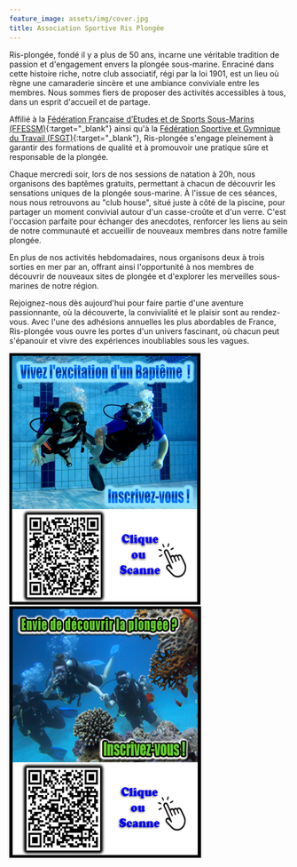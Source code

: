 ```yaml
---
feature_image: assets/img/cover.jpg
title: Association Sportive Ris Plongée
---
```


Ris-plongée, fondé il y a plus de 50 ans, incarne une véritable tradition de passion et d'engagement envers la plongée sous-marine. Enraciné dans cette histoire riche, notre club associatif, régi par la loi 1901, est un lieu où règne une camaraderie sincère et une ambiance conviviale entre les membres. Nous sommes fiers de proposer des activités accessibles à tous, dans un esprit d'accueil et de partage.

Affilié à la [Fédération Française d’Etudes et de Sports Sous-Marins (FFESSM)](https://ffessm.fr/){:target="_blank"} ainsi qu'à la [Fédération Sportive et Gymnique du Travail (FSGT)](https://plongee-fsgt.org/){:target="_blank"}, Ris-plongée s'engage pleinement à garantir des formations de qualité et à promouvoir une pratique sûre et responsable de la plongée.

Chaque mercredi soir, lors de nos sessions de natation à 20h, nous organisons des baptêmes gratuits, permettant à chacun de découvrir les sensations uniques de la plongée sous-marine. À l'issue de ces séances, nous nous retrouvons au "club house", situé juste à côté de la piscine, pour partager un moment convivial autour d'un casse-croûte et d'un verre. C'est l'occasion parfaite pour échanger des anecdotes, renforcer les liens au sein de notre communauté et accueillir de nouveaux membres dans notre famille plongée.

En plus de nos activités hebdomadaires, nous organisons deux à trois sorties en mer par an, offrant ainsi l'opportunité à nos membres de découvrir de nouveaux sites de plongée et d'explorer les merveilles sous-marines de notre région.

Rejoignez-nous dès aujourd'hui pour faire partie d'une aventure passionnante, où la découverte, la convivialité et le plaisir sont au rendez-vous. Avec l'une des adhésions annuelles les plus abordables de France, Ris-plongée vous ouvre les portes d'un univers fascinant, où chacun peut s'épanouir et vivre des expériences inoubliables sous les vagues.

<div>
    <a href='https://www.helloasso.com/associations/asrp-ris-plongee/evenements/bapteme-de-plongee-2'>
        <img src='assets/img/baptism.png' alt ='bapteme de plongee' />
    </a>
    <a href='https://www.helloasso.com/associations/asrp-ris-plongee/adhesions/adhesion-2023-2024'>
        <img src='assets/img/subscribe.png' alt='inscription à Ris Plongée' />
    </a>
</div>
